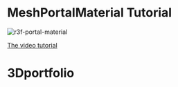 # MeshPortalMaterial Tutorial

![r3f-portal-material](https://github.com/wass08/r3f-mesh-portal-material/assets/6551176/a010e5a0-f4b7-46c4-b43d-81eda6e88e7b)

[The video tutorial](https://youtu.be/2W_VR92Pqgs)
# 3Dportfolio
